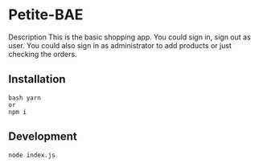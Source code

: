 # Petite-BAE

Description
This is the basic shopping app. You could sign in, sign out as user. You could also sign in as administrator to add products or just checking the orders.

## Installation

```
bash yarn
or
npm i
```

## Development

```
node index.js

```
